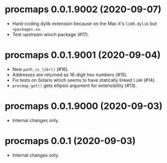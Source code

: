 # procmaps 0.0.1.9002 (2020-09-07)

- Hard-coding dylib extension because on the Mac it's `libR.dylib` but `<package>.so`.
- Test upstream winch package (#17).


# procmaps 0.0.1.9001 (2020-09-04)

- New `path_is_libr()` (#16).
- Addresses are returned as 16-digit hex numbers (#15).
- Fix tests on Solaris which seems to have statically linked `libR` (#14).
- `procmap_get()` gets ellipsis argument for extensibility (#13).


# procmaps 0.0.1.9000 (2020-09-03)

- Internal changes only.


# procmaps 0.0.1 (2020-09-03)

- Internal changes only.



